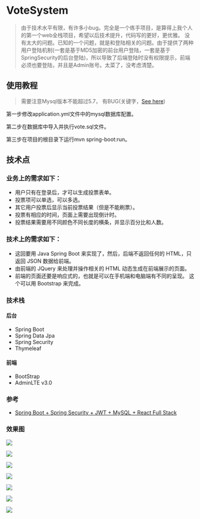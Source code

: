 # VoteSystem
> 由于技术水平有限，有许多小bug。完全是一个练手项目，是算得上我个人的第一个web全栈项目，希望以后技术提升，代码写的更好，更优雅。
> 没有太大的问题。已知的一个问题，就是和登陆相关的问题。由于提供了两种用户登陆机制(一套是基于MD5加密的前台用户登陆，一套是基于SpringSecurity的后台登陆)，所以导致了后端登陆时没有权限提示，前端必须也要登陆，并且是Admin账号。太菜了，没考虑清楚。

## 使用教程
> 需要注意Mysql版本不能超过5.7， 有BUG(关键字，[See here](https://github.com/XmchxUp/VoteSystem/issues/2))

第一步修改application.yml文件中的mysql数据库配置。

第二步在数据库中导入并执行vote.sql文件。

第三步在项目的根目录下运行mvn spring-boot:run。

## 技术点

### 业务上的需求如下：

- 用户只有在登录后，才可以生成投票表单。
- 投票项可以单选，可以多选。
- 其它用户投票后显示当前投票结果（但是不能刷票）。
- 投票有相应的时间，页面上需要出现倒计时。
- 投票结果需要用不同颜色不同长度的横条，并显示百分比和人数。

### 技术上的需求如下：

- 这回要用 Java Spring Boot 来实现了，然后，后端不返回任何的 HTML，只返回 JSON 数据给前端。
- 由前端的 JQuery 来处理并操作相关的 HTML 动态生成在前端展示的页面。
- 前端的页面还要是响应式的，也就是可以在手机端和电脑端有不同的呈现。 这个可以用 Bootstrap 来完成。

### 技术栈

#### 后台

- Spring Boot
- Spring Data Jpa
- Spring Security
- Thymeleaf

#### 前端

- BootStrap
- AdminLTE v3.0

### 参考
- [Spring Boot + Spring Security + JWT + MySQL + React Full Stack](https://www.callicoder.com/spring-boot-spring-security-jwt-mysql-react-app-part-1/)


### 效果图
![](./images/2.png)

![](./images/1.png)

![](./images/3.png)

![](./images/4.png)

![](./images/5.png)

![](./images/7.png)

![](./images/8.png)
